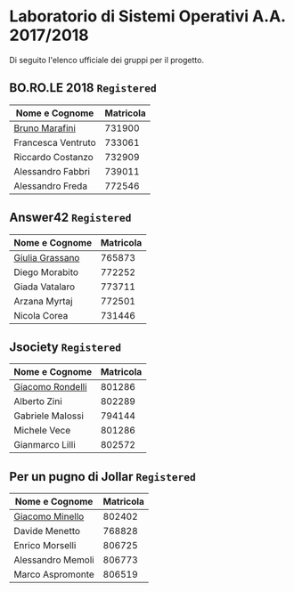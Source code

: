 # Laboratorio di Sistemi Operativi A.A. 2017/2018

Di seguito l'elenco ufficiale dei gruppi per il progetto.

## BO.RO.LE 2018 `Registered`
|  Nome e Cognome | Matricola  |
|---|---|
|  [Bruno Marafini](mailto:bruno.marafini@studio.unibo.it) |  731900 | 
| Francesca Ventruto | 733061 |
| Riccardo Costanzo | 732909 |
| Alessandro Fabbri | 739011 |
| Alessandro Freda | 772546 |

## Answer42 `Registered`
|  Nome e Cognome | Matricola  |
|---|---|
|  [Giulia Grassano](mailto:giulia.grassano@studio.unibo.it) |  765873 | 
| Diego Morabito | 772252 |
| Giada Vatalaro | 773711 |
| Arzana Myrtaj | 772501 |
| Nicola Corea | 731446 |

## Jsociety `Registered`
|  Nome e Cognome | Matricola  |
|---|---|
|  [Giacomo Rondelli](mailto:giacomo.rondelli2@studio.unibo.it) |  801286 | 
| Alberto Zini | 802289 |
| Gabriele Malossi | 794144 |
| Michele Vece | 801286 |
| Gianmarco Lilli | 802572 |

## Per un pugno di Jollar `Registered`
|  Nome e Cognome | Matricola  |
|---|---|
|  [Giacomo Minello](mailto:mailto:giacomo.minello@studio.unibo.it) |  802402 | 
| Davide Menetto | 768828 |
| Enrico Morselli | 806725 |
| Alessandro Memoli | 806773 |
| Marco Aspromonte | 806519 |
